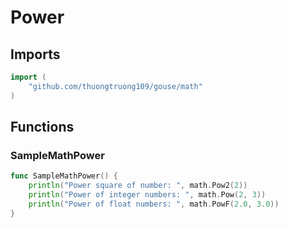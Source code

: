 # Power

## Imports

```go
import (
	"github.com/thuongtruong109/gouse/math"
)
```
## Functions


### SampleMathPower

```go
func SampleMathPower() {
	println("Power square of number: ", math.Pow2(2))
	println("Power of integer numbers: ", math.Pow(2, 3))
	println("Power of float numbers: ", math.PowF(2.0, 3.0))
}
```
